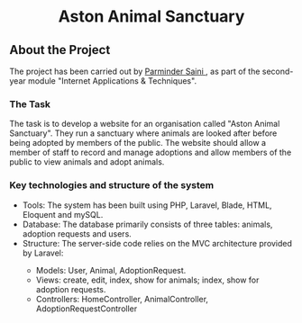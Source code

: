 # <h1 align="center"><b>Aston Animal Sanctuary</b></h1>


## About the Project
The project has been carried out by <a href = "https://github.com/Parmo7"> Parminder Saini </a>, as part of the second-year module "Internet Applications & Techniques".

### The Task
The task is to develop a website for an organisation called "Aston Animal Sanctuary". They run a sanctuary where animals are looked after before being adopted by members of the public. 
The website should allow a member of staff to record and manage adoptions and allow members of the public to view animals and adopt animals.


### Key technologies and structure of the system
<ul>
<li>Tools: The system has been built using PHP, Laravel, Blade, HTML, Eloquent and mySQL.</li>
<li>Database: The database primarily consists of three tables: animals, adoption requests and users.</li>
<li>Structure: The server-side code relies on the MVC architecture provided by Laravel:</li>
  <ul>
  <li> Models: User, Animal, AdoptionRequest.</li>
  <li> Views: create, edit, index, show for animals; index, show for adoption requests.</li>
  <li> Controllers: HomeController, AnimalController, AdoptionRequestController</li>
  </ul>
</ul>

